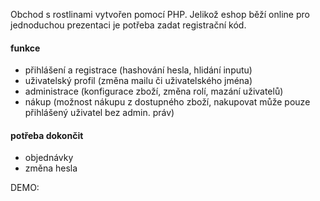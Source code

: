 Obchod s rostlinami vytvořen pomocí PHP. Jelikož eshop běží online pro jednoduchou prezentaci je potřeba zadat registrační kód.

#### funkce
- přihlášení a registrace (hashování hesla, hlidání inputu)
- uživatelský profil (změna mailu či uživatelského jména)
- administrace (konfigurace zboží, změna rolí, mazání uživatelů)
- nákup (možnost nákupu z dostupného zboží, nakupovat může pouze přihlášený uživatel bez admin. práv)

#### potřeba dokončit
- objednávky
- změna hesla

DEMO: 
